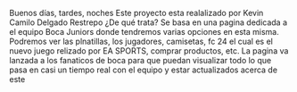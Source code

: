 Buenos días, tardes, noches
Este proyecto esta realalizado por Kevin Camilo Delgado Restrepo
¿De qué trata?
Se basa en una pagina dedicada a el equipo Boca Juniors donde tendremos varias opciones en esta misma. Podremos ver las plnatillas, los jugadores, camisetas, fc 24 el cual es el nuevo juego relizado por EA SPORTS, comprar productos, etc. 
La pagina va lanzada a los fanaticos de boca para que puedan visualizar todo lo que pasa en casi un tiempo real con el equipo y estar actualizados acerca de este
